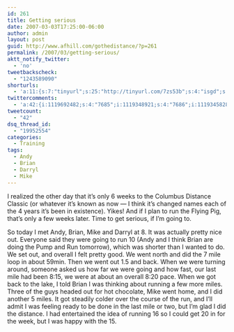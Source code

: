 ```yaml
---
id: 261
title: Getting serious
date: 2007-03-03T17:25:00-06:00
author: admin
layout: post
guid: http://www.afhill.com/gothedistance/?p=261
permalink: /2007/03/getting-serious/
aktt_notify_twitter:
  - 'no'
tweetbackscheck:
  - "1243589090"
shorturls:
  - 'a:11:{s:7:"tinyurl";s:25:"http://tinyurl.com/7zs53b";s:4:"isgd";s:17:"http://is.gd/fVhv";s:5:"bitly";s:18:"http://bit.ly/6mFw";s:5:"snipr";s:22:"http://snipr.com/a2e7c";s:5:"snurl";s:22:"http://snurl.com/a2e7c";s:7:"snipurl";s:24:"http://snipurl.com/a2e7c";s:4:"trim";s:17:"http://tr.im/77zv";s:5:"adjix";s:207:"(10 Jan 2008 temporary restriction: API requires valid partnerID or partnerEmail key in request. Contact us if this affects you.) Invalid Adjix request. API documentation @ http://web.adjix.com/AdjixAPI.html";s:4:"advu";s:203:"(10 Jan 2008 temporary restriction: API requires valid partnerID or partnerEmail key in request. Contact us if this affects you.) Invalid Adjix request. API documentation @ http://web.ad.vu/AdjixAPI.html";s:4:"zima";s:15:"This is a test.";s:9:"permalink";s:60:"http://www.afhill.com/gothedistance/2007/03/getting-serious/";}'
twittercomments:
  - 'a:42:{i:1119692482;s:4:"7685";i:1119348921;s:4:"7686";i:1119345828;s:4:"7687";i:1119344814;s:4:"7688";i:1119341277;s:4:"7689";i:1119340783;s:4:"7690";i:1119269818;s:4:"7691";i:1119269354;s:4:"7692";i:1119258868;s:4:"7693";i:1119160702;s:4:"7694";i:1119159446;s:4:"7695";i:1119114252;s:4:"7696";i:1119014399;s:4:"7697";i:1118917830;s:4:"7698";i:1118659526;s:4:"7699";i:1118593143;s:4:"7700";i:1121254703;s:4:"7817";i:1121128227;s:4:"7818";i:1121074437;s:4:"7819";i:1121069070;s:4:"7820";i:1120542678;s:4:"7821";i:1120271013;s:4:"7822";i:1120251422;s:4:"7823";i:1120000215;s:4:"7824";i:1119833749;s:4:"7825";i:1119787180;s:4:"7826";i:1119710668;s:4:"7827";i:1790856768;s:5:"16875";i:1789761999;s:5:"16876";i:1789701535;s:5:"16877";i:1789437547;s:5:"16878";i:1789351043;s:5:"16879";i:1789167957;s:7:"retweet";i:1789166285;s:5:"16880";i:1789011898;s:5:"16881";i:1788944698;s:5:"16882";i:1907053713;s:5:"17297";i:1906917554;s:5:"17298";i:1904605863;s:5:"17299";i:1904571623;s:7:"retweet";i:1904117290;s:5:"17300";i:1904062330;s:5:"17301";}'
tweetcount:
  - "42"
dsq_thread_id:
  - "19952554"
categories:
  - Training
tags:
  - Andy
  - Brian
  - Darryl
  - Mike
---
```

I realized the other day that it&#8217;s only 6 weeks to the Columbus Distance Classic (or whatever it&#8217;s known as now &#8212; I think it&#8217;s changed names each of the 4 years it&#8217;s been in existence). Yikes! And if I plan to run the Flying Pig, that&#8217;s only a few weeks later. Time to get serious, if I&#8217;m going to. 

So today I met Andy, Brian, Mike and Darryl at 8. It was actually pretty nice out. Everyone said they were going to run 10 (Andy and I think Brian are doing the Pump and Run tomorrow), which was shorter than I wanted to do. We set out, and overall I felt pretty good. We went north and did the 7 mile loop in about 59min. Then we went out 1.5 and back. When we were turning around, someone asked us how far we were going and how fast, our last mile had been 8:15, we were at about an overall 8:20 pace. When we got back to the lake, I told Brian I was thinking about running a few more miles. Three of the guys headed out for hot chocolate, Mike went home, and I did another 5 miles. It got steadily colder over the course of the run, and I&#8217;ll admit I was feeling ready to be done in the last mile or two, but I&#8217;m glad I did the distance. I had entertained the idea of running 16 so I could get 20 in for the week, but I was happy with the 15.